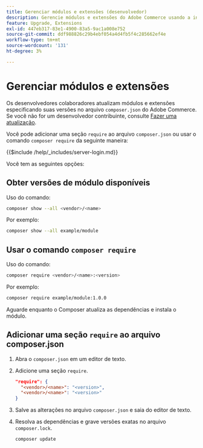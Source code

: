 ```yaml
---
title: Gerenciar módulos e extensões (desenvolvedor)
description: Gerencie módulos e extensões do Adobe Commerce usando a interface de linha de comando e o gerenciador de pacotes do Composer.
feature: Upgrade, Extensions
exl-id: 447eb317-83e1-4900-83a5-9ac1a008e752
source-git-commit: ddf988826c29b4ebf054a4d4fb5f4c285662ef4e
workflow-type: tm+mt
source-wordcount: '131'
ht-degree: 3%

---
```


# Gerenciar módulos e extensões

Os desenvolvedores colaboradores atualizam módulos e extensões especificando suas versões no arquivo `composer.json` do Adobe Commerce. Se você não for um desenvolvedor contribuinte, consulte [Fazer uma atualização](../implementation/perform-upgrade.md).

Você pode adicionar uma seção `require` ao arquivo `composer.json` ou usar o comando `composer require` da seguinte maneira:

{{$include /help/_includes/server-login.md}}

Você tem as seguintes opções:

## Obter versões de módulo disponíveis

Uso do comando:

```bash
composer show --all <vendor>/<name>
```

Por exemplo:

```bash
composer show --all example/module
```

## Usar o comando `composer require`

Uso do comando:

```bash
composer require <vendor>/<name>:<version>
```

Por exemplo:

```bash
composer require example/module:1.0.0
```

Aguarde enquanto o Composer atualiza as dependências e instala o módulo.

## Adicionar uma seção `require` ao arquivo composer.json

1. Abra o `composer.json` em um editor de texto.

1. Adicione uma seção `require`.

   ```json
   "require": {
     "<vendor>/<name>": "<version>",
     "<vendor>/<name>": "<version>"
   }
   ```

1. Salve as alterações no arquivo `composer.json` e saia do editor de texto.

1. Resolva as dependências e grave versões exatas no arquivo `composer.lock`.

   ```bash
   composer update
   ```
